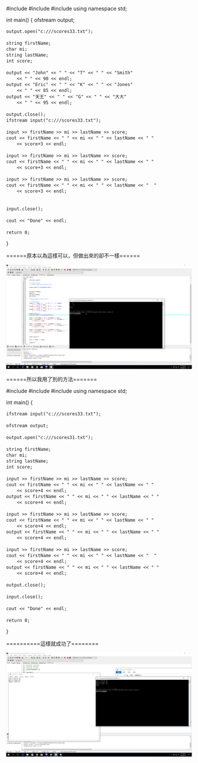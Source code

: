 #include <iostream>
#include <fstream>
#include <string>
using namespace std;

int main()
{
    ofstream output;
 
    output.open("c:///scores33.txt");
 
    string firstName;
    char mi;
    string lastName;
    int score;

    output << "John" << " " << "T" << " " << "Smith" 
        << " " << 90 << endl;
    output << "Eric" << " " << "K" << " " << "Jones" 
        << " " << 85 << endl;
    output << "天王" << " " << "G" << " " << "大大" 
        << " " << 95 << endl;
    
    output.close();
    ifstream input("c:///scores33.txt");
  
    input >> firstName >> mi >> lastName >> score;
    cout << firstName << " " << mi << " " << lastName << " "
        << score+3 << endl;

    input >> firstName >> mi >> lastName >> score;
    cout << firstName << " " << mi << " " << lastName << " "
        << score+3 << endl;
    
    input >> firstName >> mi >> lastName >> score;
    cout << firstName << " " << mi << " " << lastName << "  "
        << score+3 << endl; 
    
  
    input.close();

    cout << "Done" << endl;

    return 0;
}

======原本以為這樣可以，但做出來的卻不一樣======

![result](001.png)

======所以我用了別的方法=======

#include <iostream>
#include <fstream>
#include <string>
using namespace std;

int main()
{
   
    ifstream input("c:///scores33.txt");
    
    ofstream output;
 
    output.open("c:///scores31.txt");
    
    string firstName;
    char mi;
    string lastName;
    int score;
  
    input >> firstName >> mi >> lastName >> score;
    cout << firstName << " " << mi << " " << lastName << " "
        << score+4 << endl;
    output << firstName << " " << mi << " " << lastName << " "
        << score+4 << endl;

    input >> firstName >> mi >> lastName >> score;
    cout << firstName << " " << mi << " " << lastName << " "
        << score+4 << endl;
    output << firstName << " " << mi << " " << lastName << " "
        << score+4 << endl;
    
    input >> firstName >> mi >> lastName >> score;
    cout << firstName << " " << mi << " " << lastName << "  "
        << score+4 << endl; 
    output << firstName << " " << mi << " " << lastName << " "
        << score+4 << endl;
    
    output.close();
  
    input.close();

    cout << "Done" << endl;

    return 0;
}

==========這樣就成功了========

![result](002.png)
